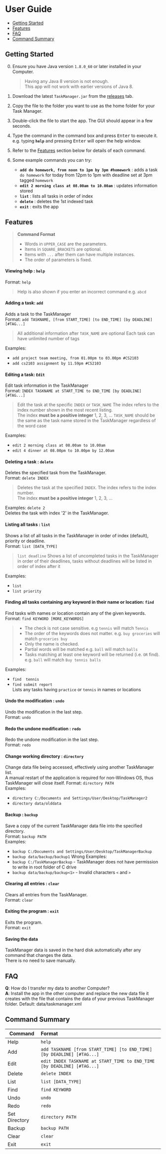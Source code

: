﻿# User Guide

* [Getting Started](#getting-started)
* [Features](#features)
* [FAQ](#faq)
* [Command Summary](#command-summary)

## Getting Started

0. Ensure you have Java version `1.8.0_60` or later installed in your Computer.<br>
   > Having any Java 8 version is not enough. <br>
   This app will not work with earlier versions of Java 8.
   
1. Download the latest `TaskManager.jar` from the [releases](../../../releases) tab.
2. Copy the file to the folder you want to use as the home folder for your Task Manager.
3. Double-click the file to start the app. The GUI should appear in a few seconds. 
4. Type the command in the command box and press <kbd>Enter</kbd> to execute it. <br>
   e.g. typing **`help`** and pressing <kbd>Enter</kbd> will open the help window. 
5. Refer to the [Features](#features) section below for details of each command.<br>
6. Some example commands you can try:
   * **`add do homework, from noon to 1pm by 3pm #homework`** : adds a task `do homework` for today from 12pm to 1pm with deadline set at 3pm tagged `homework`
   * **`edit 2 morning class at 08.00am to 10.00am`** :  updates information stored
   * **`list`** : lists all tasks in order of index
   * **`delete`** : deletes the 1st indexed task
   * **`exit`** : exits the app

## Features
> **Command Format**
> * Words in `UPPER_CASE` are the parameters.
> * Items in `SQUARE_BRACKETS` are optional.
> * Items with `...` after them can have multiple instances.
> * The order of parameters is fixed.

#### Viewing help : `help`
Format: `help`
> Help is also shown if you enter an incorrect command e.g. `abcd`

#### Adding a task: `add`
Adds a task to the TaskManager<br>
Format: `add TASKNAME, [from START_TIME] [to END_TIME] [by DEADLINE] [#TAG...]` 

> All additional information after `TASK_NAME` are optional
> Each task can have unlimited number of tags

Examples: 
* `add project team meeting, from 01.00pm to 03.00pm #CS2103`
* `add cs2103 assignment by 11.59pm #CS2103`

#### Editing a task: `Edit`
Edit task information in the TaskManager<br>
Format: `INDEX TASKNAME at START_TIME to END_TIME [by DEADLINE] [#TAG...]`

> Edit the task at the specific `INDEX` or `TASK_NAME`
     The index refers to the index number shown in the most recent listing.<br>
     The index **must be a positive integer** 1, 2, 3, …
     `TASK_NAME` should be the same as the task name stored in the TaskManager regardless of the word case

Examples: 
* `edit 2 morning class at 08.00am to 10.00am` 
* `edit 4 dinner at 08.00pm to 10.00pm by 12.00am`

#### Deleting a task : `delete`
Deletes the specified task from the TaskManager.<br>
Format: `delete INDEX`

> Deletes the task at the specified `INDEX`. 
  The index refers to the index number.<br>
  The index **must be a positive integer** 1, 2, 3, ...

Examples: 
  `delete 2`<br>
  Deletes the task with index '2' in the TaskManager.<br>

#### Listing all tasks : `list`
Shows a list of all tasks in the TaskManager in order of index (default), priority or deadline.<br>
Format: `list [DATA_TYPE]`

>`list deadline` Shows a list of uncompleted tasks in the TaskManager in order of their deadlines, tasks without deadlines will be listed in order of index after it

Examples: 
* `list`
* `list priority`

#### Finding all tasks containing any keyword in their name or location: `find`
Find tasks with names or location contain any of the given keywords.<br>
Format: `find KEYWORD [MORE_KEYWORDS]`

> * The check is not case sensitive. e.g `tennis` will match `Tennis`
> * The order of the keywords does not matter. e.g. `buy groceries` will match `groceries buy`
> * Only the name is checked.
> * Partial words will be matched e.g. `ball` will match `balls`
> * Tasks matching at least one keyword will be returned (i.e. `OR` find).
    e.g. `ball` will match `Buy tennis balls`

Examples: 
* `find  tennis`<br>
* `find submit report`<br>
  Lists any tasks having `practice` or `tennis` in names or locations 

#### Undo the modification : `undo`
Undo the modification in the last step.<br>
Format: `undo`  

#### Redo the undone modification : `redo`
Redo the undone modification in the last step.<br>
Format: `redo`  

#### Change working directory : `directory`
Change data file being accessed, effectively using another TaskManager list.<br>
A manual restart of the application is required for non-Windows OS, thus TaskManager will close itself.
Format: `directory PATH`  
Examples: 
* `directory C:/Documents and Settings/User/Desktop/TaskManager2`
* `directory data/olddata`

#### Backup : `backup`
Save a copy of the current TaskManager data file into the specified directory.<br>
Format: `backup PATH`  
Examples: 
* `backup C:/Documents and Settings/User/Desktop/TaskManagerBackup`
* `backup data/backup/backup1`
Wrong Examples: 
* `backup C:/TaskManagerBackup` - TaskManager does not have permission to write in root folder of C drive
* `backup data/backup/backup<1>` - Invalid characters `<` and `>`

#### Clearing all entries : `clear`
Clears all entries from the TaskManager.<br>
Format: `clear`  

#### Exiting the program : `exit`
Exits the program.<br>
Format: `exit`  


#### Saving the data 
TaskManager data is saved in the hard disk automatically after any command that changes the data.<br>
There is no need to save manually.




## FAQ
**Q**: How do I transfer my data to another Computer?<br>
**A**: Install the app in the other computer and replace the new data file it creates with the file that contains the data of your previous TaskManager folder.
Default: data/taskmanager.xml
       
## Command Summary
Command | Format  
-------- | :-------- 
Help | `help`
Add | `add TASKNAME [from START_TIME] [to END_TIME] [by DEADLINE] [#TAG...]` 
Edit | `edit INDEX TASKNAME at START_TIME to END_TIME [by DEADLINE] [#TAG...]`
Delete | `delete INDEX`
List | `list [DATA_TYPE]`
Find | `find KEYWORD`
Undo | `undo`
Redo | `redo`
Set Directory | `directory PATH `
Backup | `backup PATH `
Clear | `clear`
Exit | `exit`
